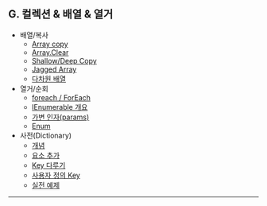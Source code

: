 ## G. 컬렉션 & 배열 & 열거
- 배열/복사
  - [Array copy](./01-Array_copy.md)
  - [Array.Clear](./02-ArrayClear.md)
  - [Shallow/Deep Copy](.03-ShallowDeepCopy.md)
  - [Jagged Array](./04-Jagged_Array.md)
  - [다차원 배열](./05-MultiDimensional_Arrays.md)
- 열거/순회
  - [foreach / ForEach](./06-ForEach.md)
  - [IEnumerable 개요](./07-Eumerable.md)
  - [가변 인자(params)](./08-VariableArgument.md)
  - [Enum](./09-Enum.md)
- 사전(Dictionary)
  - [개념](./10-Dictionary개념.md)
  - [요소 추가](./11-Dictionary요소추가.md)
  - [Key 다루기](./12-DictionaryKey.md)
  - [사용자 정의 Key](./13-Dictionary_사용자key.md)
  - [실전 예제](./14-Dictionary실전예.md)

---
